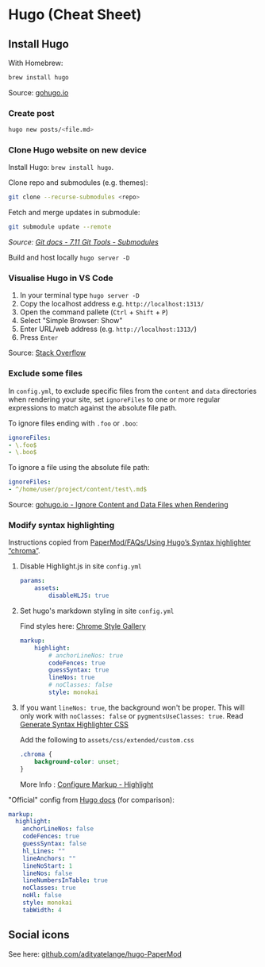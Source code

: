# Hugo (Cheat Sheet)

## Install Hugo 

With Homebrew: 

```sh
brew install hugo
```

Source: [gohugo.io](https://gohugo.io/installation/macos/#homebrew)

### Create post

```bash
hugo new posts/<file.md>
```

### Clone Hugo website on new device

Install Hugo: `brew install hugo`.

Clone repo and submodules (e.g. themes):

```bash
git clone --recurse-submodules <repo>
```

Fetch and merge updates in submodule:

```bash
git submodule update --remote
```

_Source: [Git docs - 7.11 Git Tools - Submodules](https://git-scm.com/book/en/v2/Git-Tools-Submodules)_


Build and host locally `hugo server -D`

### Visualise Hugo in VS Code

1. In your terminal type `hugo server -D`
2. Copy the localhost address e.g. `http://localhost:1313/`
3. Open the command pallete (`Ctrl` + `Shift` + `P`)
4. Select "Simple Browser: Show"
5. Enter URL/web address (e.g. `http://localhost:1313/`)
6. Press `Enter`

Source: [Stack Overflow](https://stackoverflow.com/a/68539272)

### Exclude some files

In `config.yml`, to exclude specific files from the `content` and `data` directories when rendering your site, set `ignoreFiles` to one or more regular expressions to match against the absolute file path.

To ignore files ending with `.foo` or `.boo`:

```yaml
ignoreFiles:
- \.foo$
- \.boo$
```

To ignore a file using the absolute file path:

```yaml
ignoreFiles:
- ^/home/user/project/content/test\.md$
```


Source: [gohugo.io  - Ignore Content and Data Files when Rendering](https://gohugo.io/getting-started/configuration/#ignore-content-and-data-files-when-rendering)

### Modify syntax highlighting

Instructions copied from [PaperMod/FAQs/Using Hugo’s Syntax highlighter “chroma”](https://adityatelange.github.io/hugo-PaperMod/posts/papermod/papermod-faq/#using-hugos-syntax-highlighter-chroma).

1. Disable Highlight.js in site `config.yml`

    ```yml
    params:
        assets:
            disableHLJS: true
    ```

2. Set hugo's markdown styling in site `config.yml`

    Find styles here: [Chrome Style Gallery](https://xyproto.github.io/splash/docs/all.html)

    ```yml
    markup:
        highlight:
            # anchorLineNos: true
            codeFences: true
            guessSyntax: true
            lineNos: true
            # noClasses: false
            style: monokai
    ```

3. If you want `lineNos: true`, the background won't be proper.
   This will only work with `noClasses: false` or `pygmentsUseClasses: true`.
   Read [Generate Syntax Highlighter CSS](https://gohugo.io/content-management/syntax-highlighting/#generate-syntax-highlighter-css)

    Add the following to `assets/css/extended/custom.css`

    ```css
    .chroma {
        background-color: unset;
    }
    ```

    More Info : [Configure Markup - Highlight](https://gohugo.io/getting-started/configuration-markup#highlight)

"Official" config from [Hugo docs](https://gohugo.io/getting-started/configuration-markup#highlight) (for comparison):

```yaml
markup:
  highlight:
    anchorLineNos: false
    codeFences: true
    guessSyntax: false
    hl_Lines: ""
    lineAnchors: ""
    lineNoStart: 1
    lineNos: false
    lineNumbersInTable: true
    noClasses: true
    noHl: false
    style: monokai
    tabWidth: 4
```

## Social icons

See here: [github.com/adityatelange/hugo-PaperMod](https://github.com/adityatelange/hugo-PaperMod/wiki/Icons)
